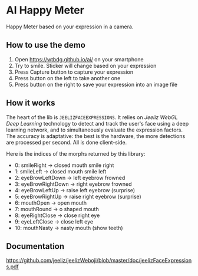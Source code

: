# AI Happy Meter

Happy Meter based on your expression in a camera.

## How to use the demo

1. Open https://wtbdg.github.io/ai/ on your smartphone
2. Try to smile. Sticker will change based on your expression
3. Press Capture button to capture your expression
4. Press button on the left to take another one
5. Press button on the right to save your expression into an image file

## How it works

The heart of the lib is `JEELIZFACEEXPRESSIONS`. It relies on *Jeeliz WebGL Deep Learning* technology to detect and track the user's face using a deep learning network, and to simultaneously evaluate the expression factors. The accuracy is adaptative: the best is the hardware, the more detections are processed per second. All is done client-side.

Here is the indices of the morphs returned by this library:

* 0:  smileRight &rarr; closed mouth smile right
* 1:  smileLeft  &rarr; closed mouth smile left
* 2:  eyeBrowLeftDown &rarr; left eyebrow frowned
* 3:  eyeBrowRightDown &rarr; right eyebrow frowned
* 4:  eyeBrowLeftUp &rarr; raise left eyebrow (surprise)
* 5:  eyeBrowRightUp &rarr; raise right eyebrow (surprise)
* 6:  mouthOpen &rarr; open mouth
* 7:  mouthRound &rarr; o shaped mouth
* 8:  eyeRightClose &rarr; close right eye
* 9:  eyeLeftClose  &rarr; close left eye
* 10: mouthNasty   &rarr; nasty mouth (show teeth)

## Documentation

https://github.com/jeeliz/jeelizWeboji/blob/master/doc/jeelizFaceExpressions.pdf
